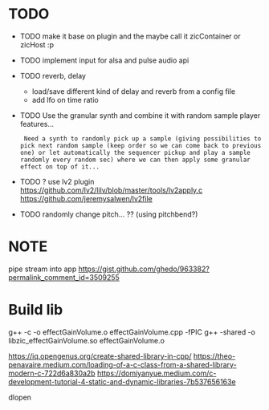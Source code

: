 # TODO

- TODO make it base on plugin and the maybe call it zicContainer or zicHost :p
- TODO implement input for alsa and pulse audio api
- TODO reverb, delay
     - load/save different kind of delay and reverb from a config file
     - add lfo on time ratio
- TODO Use the granular synth and combine it with random sample player features...

       Need a synth to randomly pick up a sample (giving possibilities to pick next random sample (keep order so we can come back to previous one) or let automatically the sequencer pickup and play a sample randomly every random sec) where we can then apply some granular effect on top of it...
- TODO ? use lv2 plugin
       https://github.com/lv2/lilv/blob/master/tools/lv2apply.c
       https://github.com/jeremysalwen/lv2file
- TODO randomly change pitch... ?? (using pitchbend?)

# NOTE

pipe stream into app https://gist.github.com/ghedo/963382?permalink_comment_id=3509255

# Build lib

g++ -c -o effectGainVolume.o effectGainVolume.cpp -fPIC
g++ -shared -o libzic_effectGainVolume.so effectGainVolume.o

https://iq.opengenus.org/create-shared-library-in-cpp/
https://theo-penavaire.medium.com/loading-of-a-c-class-from-a-shared-library-modern-c-722d6a830a2b
https://domiyanyue.medium.com/c-development-tutorial-4-static-and-dynamic-libraries-7b537656163e

dlopen